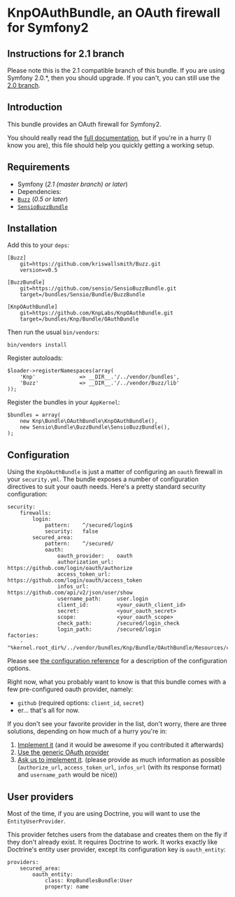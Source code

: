 # KnpOAuthBundle, an OAuth firewall for Symfony2

## Instructions for 2.1 branch

Please note this is the 2.1 compatible branch of this bundle. If you are using Symfony 2.0.\*, then you should upgrade. If you can't, you can still use the [2.0 branch](https://github.com/KnpLabs/KnpOAuthBundle/tree/2.0).

## Introduction

This bundle provides an OAuth firewall for Symfony2.

You should really read the [full documentation](https://github.com/KnpLabs/KnpOAuthBundle/blob/master/Resources/doc/01_index.md), but if you're in a hurry (I know you are), this file should help you quickly getting a working setup.

## Requirements

* Symfony (_2.1 (master branch) or later_)
* Dependencies:
 * [`Buzz`](https://github.com/kriswallsmith/Buzz) (_0.5 or later_)
 * [`SensioBuzzBundle`](https://github.com/sensio/SensioBuzzBundle)

## Installation

Add this to your `deps`:

    [Buzz]
        git=https://github.com/kriswallsmith/Buzz.git
        version=v0.5

    [BuzzBundle]
        git=https://github.com/sensio/SensioBuzzBundle.git
        target=/bundles/Sensio/Bundle/BuzzBundle

    [KnpOAuthBundle]
        git=https://github.com/KnpLabs/KnpOAuthBundle.git
        target=/bundles/Knp/Bundle/OAuthBundle

Then run the usual `bin/vendors`:

    bin/vendors install

Register autoloads:

    $loader->registerNamespaces(array(
        'Knp'              => __DIR__.'/../vendor/bundles',
        'Buzz'             => __DIR__.'/../vendor/Buzz/lib'
    ));

Register the bundles in your `AppKernel`:

    $bundles = array(
        new Knp\Bundle\OAuthBundle\KnpOAuthBundle(),
        new Sensio\Bundle\BuzzBundle\SensioBuzzBundle(),
    );

## Configuration

Using the `KnpOAuthBundle` is just a matter of configuring an `oauth` firewall in your `security.yml`. The bundle exposes a number of configuration directives to suit your oauth needs. Here's a pretty standard security configuration:

    security:
        firewalls:
            login:
                pattern:    ^/secured/login$
                security:   false
            secured_area:
                pattern:    ^/secured/
                oauth:
                    oauth_provider:    oauth
                    authorization_url: https://github.com/login/oauth/authorize
                    access_token_url:  https://github.com/login/oauth/access_token
                    infos_url:         https://github.com/api/v2/json/user/show
                    username_path:     user.login
                    client_id:         <your_oauth_client_id>
                    secret:            <your_oauth_secret>
                    scope:             <your_oauth_scope>
                    check_path:        /secured/login_check
                    login_path:        /secured/login
    factories:
        - "%kernel.root_dir%/../vendor/bundles/Knp/Bundle/OAuthBundle/Resources/config/security_factories.xml"

Please see [the configuration reference](https://github.com/KnpLabs/KnpOAuthBundle/blob/master/Resources/doc/03_configuration.md) for a description of the configuration options.

Right now, what you probably want to know is that this bundle comes with a few pre-configured oauth provider, namely:

* `github` (required options: `client_id`, `secret`)
* er... that's all for now.

If you don't see your favorite provider in the list, don't worry, there are three solutions, depending on how much of a hurry you're in:

1. [Implement it](https://github.com/KnpLabs/KnpOAuthBundle/blob/master/Resources/doc/05_custom_oauth_providers.md) (and it would be awesome if you contributed it afterwards)
2. [Use the generic OAuth provider](https://github.com/KnpLabs/KnpOAuthBundle/blob/master/Resources/doc/04_builtin_oauth_providers.md)
3. [Ask us to implement it](https://github.com/KnpLabs/KnpOAuthBundle/issues/new). (please provide as much information as possible (`authorize_url`, `access_token_url`, `infos_url` (with its response format) and `username_path` would be nice))

## User providers

Most of the time, if you are using Doctrine, you will want to use the `EntityUserProvider`.

This provider fetches users from the database and creates them on the fly if they don't already exist. It requires Doctrine to work. It works exactly like Doctrine's entity user provider, except its configuration key is `oauth_entity`:

    providers:
        secured_area:
            oauth_entity:
                class: KnpBundlesBundle:User
                property: name
